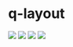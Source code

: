 # q-layout

![](https://img.shields.io/circleci/build/github/Qymh/q-layout)
![](https://img.shields.io/codecov/c/github/Qymh/q-layout)
![](https://img.shields.io/npm/v/q-layout)
![](https://img.shields.io/npm/l/q-layout)